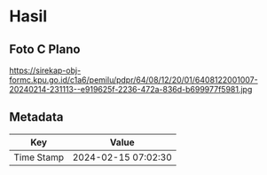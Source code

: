 # Hasil

## Foto C Plano

https://sirekap-obj-formc.kpu.go.id/c1a6/pemilu/pdpr/64/08/12/20/01/6408122001007-20240214-231113--e919625f-2236-472a-836d-b699977f5981.jpg


## Metadata

| Key        | Value               |
| ---------- | ------------------- |
| Time Stamp | 2024-02-15 07:02:30 |



